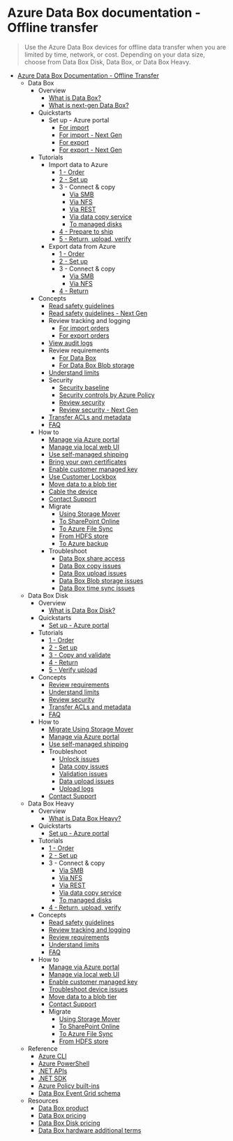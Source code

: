 # Azure Data Box documentation - Offline transfer
> Use the Azure Data Box devices for offline data transfer when you are limited by time, network, or cost. Depending on your data size, choose from Data Box Disk, Data Box, or Data Box Heavy.
  - [Azure Data Box Documentation - Offline Transfer](https://learn.microsoft.com/en-us/azure/databox/)
    - Data Box
      - Overview
        - [What is Data Box?](https://learn.microsoft.com/en-us/azure/databox/data-box-overview)
        - [What is next-gen Data Box?](https://learn.microsoft.com/en-us/azure/databox/data-box-next-gen-overview)
      - Quickstarts
        - Set up - Azure portal
          - [For import](https://learn.microsoft.com/en-us/azure/databox/data-box-quickstart-portal)
          - [For import - Next Gen](https://learn.microsoft.com/en-us/azure/databox/data-box-next-gen-quickstart-portal)
          - [For export](https://learn.microsoft.com/en-us/azure/databox/data-box-quickstart-export)
          - [For export - Next Gen](https://learn.microsoft.com/en-us/azure/databox/data-box-next-gen-quickstart-export)
      - Tutorials
        - Import data to Azure
          - [1 - Order](https://learn.microsoft.com/en-us/azure/databox/data-box-deploy-ordered)
          - [2 - Set up](https://learn.microsoft.com/en-us/azure/databox/data-box-deploy-set-up)
          - 3 - Connect & copy
            - [Via SMB](https://learn.microsoft.com/en-us/azure/databox/data-box-deploy-copy-data)
            - [Via NFS](https://learn.microsoft.com/en-us/azure/databox/data-box-deploy-copy-data-via-nfs)
            - [Via REST](https://learn.microsoft.com/en-us/azure/databox/data-box-deploy-copy-data-via-rest)
            - [Via data copy service](https://learn.microsoft.com/en-us/azure/databox/data-box-deploy-copy-data-via-copy-service)
            - [To managed disks](https://learn.microsoft.com/en-us/azure/databox/data-box-deploy-copy-data-from-vhds)
          - [4 - Prepare to ship](https://learn.microsoft.com/en-us/azure/databox/data-box-deploy-prepare-to-ship)
          - [5 - Return, upload, verify](https://learn.microsoft.com/en-us/azure/databox/data-box-deploy-picked-up)
        - Export data from Azure
          - [1 - Order](https://learn.microsoft.com/en-us/azure/databox/data-box-deploy-export-ordered)
          - [2 - Set up](https://learn.microsoft.com/en-us/azure/databox/data-box-deploy-set-up)
          - 3 - Connect & copy
            - [Via SMB](https://learn.microsoft.com/en-us/azure/databox/data-box-deploy-export-copy-data)
            - [Via NFS](https://learn.microsoft.com/en-us/azure/databox/data-box-deploy-export-copy-data-via-nfs)
          - [4 - Return](https://learn.microsoft.com/en-us/azure/databox/data-box-deploy-export-picked-up)
      - Concepts
        - [Read safety guidelines](https://learn.microsoft.com/en-us/azure/databox/data-box-safety)
        - [Read safety guidelines - Next Gen](https://learn.microsoft.com/en-us/azure/databox/data-box-next-gen-safety)
        - Review tracking and logging
          - [For import orders](https://learn.microsoft.com/en-us/azure/databox/data-box-logs)
          - [For export orders](https://learn.microsoft.com/en-us/azure/databox/data-box-export-logs)
        - [View audit logs](https://learn.microsoft.com/en-us/azure/databox/data-box-audit-logs)
        - Review requirements
          - [For Data Box](https://learn.microsoft.com/en-us/azure/databox/data-box-system-requirements)
          - [For Data Box Blob storage](https://learn.microsoft.com/en-us/azure/databox/data-box-system-requirements-rest)
        - [Understand limits](https://learn.microsoft.com/en-us/azure/databox/data-box-limits)
        - Security
          - [Security baseline](https://learn.microsoft.com/security/benchmark/azure/baselines/databox-security-baseline?context=/azure/databox/context/context)
          - [Security controls by Azure Policy](https://learn.microsoft.com/en-us/azure/databox/security-controls-policy)
          - [Review security](https://learn.microsoft.com/en-us/azure/databox/data-box-security)
          - [Review security - Next Gen](https://learn.microsoft.com/en-us/azure/databox/data-box-next-gen-security)
        - [Transfer ACLs and metadata](https://learn.microsoft.com/en-us/azure/databox/data-box-file-acls-preservation)
        - [FAQ](https://learn.microsoft.com/en-us/azure/databox/data-box-faq.yml)
      - How to
        - [Manage via Azure portal](https://learn.microsoft.com/en-us/azure/databox/data-box-portal-admin)
        - [Manage via local web UI](https://learn.microsoft.com/en-us/azure/databox/data-box-local-web-ui-admin)
        - [Use self-managed shipping](https://learn.microsoft.com/en-us/azure/databox/data-box-portal-customer-managed-shipping)
        - [Bring your own certificates](https://learn.microsoft.com/en-us/azure/databox/data-box-bring-your-own-certificates)
        - [Enable customer managed key](https://learn.microsoft.com/en-us/azure/databox/data-box-customer-managed-encryption-key-portal)
        - [Use Customer Lockbox](https://learn.microsoft.com/en-us/azure/databox/data-box-customer-lockbox)
        - [Move data to a blob tier](https://learn.microsoft.com/en-us/azure/databox/data-box-how-to-set-data-tier)
        - [Cable the device](https://learn.microsoft.com/en-us/azure/databox/data-box-cable-options)
        - [Contact Support](https://learn.microsoft.com/en-us/azure/databox/data-box-disk-contact-microsoft-support)
        - Migrate
          - [Using Storage Mover](https://learn.microsoft.com/en-us/azure/storage-mover/service-overview)
          - [To SharePoint Online](https://learn.microsoft.com/sharepointmigration/how-to-migrate-file-share-content-to-spo-using-azuredatabox?context=%2fazure%2fdatabox%2fcontext%2fcontext)
          - [To Azure File Sync](https://learn.microsoft.com/en-us/azure/storage/files/storage-files-migration-server-hybrid-databox?toc=/azure/databox/toc.json&bc=/azure/databox/breadcrumb/toc.json)
          - [From HDFS store](https://learn.microsoft.com/en-us/azure/storage/blobs/data-lake-storage-migrate-on-premises-hdfs-cluster?toc=/azure/databox/toc.json&bc=/azure/databox/breadcrumb/toc.json)
          - [To Azure backup](https://learn.microsoft.com/en-us/azure/backup/offline-backup-azure-data-box?toc=/azure/databox/toc.json&bc=/azure/databox/breadcrumb/toc.json)
        - Troubleshoot
          - [Data Box share access](https://learn.microsoft.com/en-us/azure/databox/data-box-troubleshoot-share-access)
          - [Data Box copy issues](https://learn.microsoft.com/en-us/azure/databox/data-box-troubleshoot)
          - [Data Box upload issues](https://learn.microsoft.com/en-us/azure/databox/data-box-troubleshoot-data-upload)
          - [Data Box Blob storage issues](https://learn.microsoft.com/en-us/azure/databox/data-box-troubleshoot-rest)
          - [Data Box time sync issues](https://learn.microsoft.com/en-us/azure/databox/data-box-troubleshoot-time-sync)
    - Data Box Disk
      - Overview
        - [What is Data Box Disk?](https://learn.microsoft.com/en-us/azure/databox/data-box-disk-overview)
      - Quickstarts
        - [Set up - Azure portal](https://learn.microsoft.com/en-us/azure/databox/data-box-disk-quickstart-portal)
      - Tutorials
        - [1 - Order](https://learn.microsoft.com/en-us/azure/databox/data-box-disk-deploy-ordered)
        - [2 - Set up](https://learn.microsoft.com/en-us/azure/databox/data-box-disk-deploy-set-up)
        - [3 - Copy and validate](https://learn.microsoft.com/en-us/azure/databox/data-box-disk-deploy-copy-data)
        - [4 - Return](https://learn.microsoft.com/en-us/azure/databox/data-box-disk-deploy-picked-up)
        - [5 - Verify upload](https://learn.microsoft.com/en-us/azure/databox/data-box-disk-deploy-upload-verify)
      - Concepts
        - [Review requirements](https://learn.microsoft.com/en-us/azure/databox/data-box-disk-system-requirements)
        - [Understand limits](https://learn.microsoft.com/en-us/azure/databox/data-box-disk-limits)
        - [Review security](https://learn.microsoft.com/en-us/azure/databox/data-box-disk-security)
        - [Transfer ACLs and metadata](https://learn.microsoft.com/en-us/azure/databox/data-box-disk-file-acls-preservation)
        - [FAQ](https://learn.microsoft.com/en-us/azure/databox/data-box-disk-faq.yml)
      - How to
        - [Migrate Using Storage Mover](https://learn.microsoft.com/en-us/azure/storage-mover/service-overview)
        - [Manage via Azure portal](https://learn.microsoft.com/en-us/azure/databox/data-box-portal-ui-admin)
        - [Use self-managed shipping](https://learn.microsoft.com/en-us/azure/databox/data-box-disk-portal-customer-managed-shipping)
        - Troubleshoot
          - [Unlock issues](https://learn.microsoft.com/en-us/azure/databox/data-box-disk-troubleshoot-unlock)
          - [Data copy issues](https://learn.microsoft.com/en-us/azure/databox/data-box-disk-troubleshoot-data-copy)
          - [Validation issues](https://learn.microsoft.com/en-us/azure/databox/data-box-disk-troubleshoot)
          - [Data upload issues](https://learn.microsoft.com/en-us/azure/databox/data-box-disk-troubleshoot-data-upload)
          - [Upload logs](https://learn.microsoft.com/en-us/azure/databox/data-box-disk-troubleshoot-upload)
        - [Contact Support](https://learn.microsoft.com/en-us/azure/databox/data-box-disk-contact-microsoft-support)
    - Data Box Heavy
      - Overview
        - [What is Data Box Heavy?](https://learn.microsoft.com/en-us/azure/databox/data-box-heavy-overview)
      - Quickstarts
        - [Set up - Azure portal](https://learn.microsoft.com/en-us/azure/databox/data-box-heavy-quickstart-portal)
      - Tutorials
        - [1 - Order](https://learn.microsoft.com/en-us/azure/databox/data-box-heavy-deploy-ordered)
        - [2 - Set up](https://learn.microsoft.com/en-us/azure/databox/data-box-heavy-deploy-set-up)
        - 3 - Connect & copy
          - [Via SMB](https://learn.microsoft.com/en-us/azure/databox/data-box-heavy-deploy-copy-data)
          - [Via NFS](https://learn.microsoft.com/en-us/azure/databox/data-box-heavy-deploy-copy-data-via-nfs)
          - [Via REST](https://learn.microsoft.com/en-us/azure/databox/data-box-heavy-deploy-copy-data-via-rest)
          - [Via data copy service](https://learn.microsoft.com/en-us/azure/databox/data-box-heavy-deploy-copy-data-via-copy-service)
          - [To managed disks](https://learn.microsoft.com/en-us/azure/databox/data-box-heavy-deploy-copy-data-from-vhds)
        - [4 - Return, upload, verify](https://learn.microsoft.com/en-us/azure/databox/data-box-heavy-deploy-picked-up)
      - Concepts
        - [Read safety guidelines](https://learn.microsoft.com/en-us/azure/databox/data-box-heavy-safety)
        - [Review tracking and logging](https://learn.microsoft.com/en-us/azure/databox/data-box-logs)
        - [Review requirements](https://learn.microsoft.com/en-us/azure/databox/data-box-heavy-system-requirements)
        - [Understand limits](https://learn.microsoft.com/en-us/azure/databox/data-box-heavy-limits)
        - [FAQ](https://learn.microsoft.com/en-us/azure/databox/data-box-faq.yml)
      - How to
        - [Manage via Azure portal](https://learn.microsoft.com/en-us/azure/databox/data-box-portal-admin)
        - [Manage via local web UI](https://learn.microsoft.com/en-us/azure/databox/data-box-local-web-ui-admin)
        - [Enable customer managed key](https://learn.microsoft.com/en-us/azure/databox/data-box-customer-managed-encryption-key-portal)
        - [Troubleshoot device issues](https://learn.microsoft.com/en-us/azure/databox/data-box-troubleshoot)
        - [Move data to a blob tier](https://learn.microsoft.com/en-us/azure/databox/data-box-how-to-set-data-tier)
        - [Contact Support](https://learn.microsoft.com/en-us/azure/databox/data-box-disk-contact-microsoft-support)
        - Migrate
          - [Using Storage Mover](https://learn.microsoft.com/en-us/azure/storage-mover/service-overview)
          - [To SharePoint Online](https://learn.microsoft.com/en-us/azure/databox/data-box-heavy-migrate-spo)
          - [To Azure File Sync](https://learn.microsoft.com/en-us/azure/storage/files/storage-files-migration-server-hybrid-databox)
          - [From HDFS store](https://learn.microsoft.com/en-us/azure/storage/blobs/data-lake-storage-migrate-on-premises-hdfs-cluster?toc=/azure/databox/toc.json&bc=/azure/databox/breadcrumb/toc.json)
    - Reference
      - [Azure CLI](https://learn.microsoft.com/cli/azure/databox)
      - [Azure PowerShell](https://learn.microsoft.com/powershell/module/az.databox)
      - [.NET APIs](https://learn.microsoft.com/dotnet/api/overview/azure/databox)
      - [.NET SDK](https://www.nuget.org/packages/Microsoft.Azure.Management.DataBox/)
      - [Azure Policy built-ins](https://learn.microsoft.com/en-us/azure/databox/policy-reference)
      - [Data Box Event Grid schema](https://learn.microsoft.com/en-us/azure/event-grid/event-schema-data-box)
    - Resources
      - [Data Box product](https://azure.microsoft.com/services/storage/databox/data/)
      - [Data Box pricing](https://azure.microsoft.com/pricing/details/databox/)
      - [Data Box Disk pricing](https://azure.microsoft.com/pricing/details/databox/disk/)
      - [Data Box hardware additional terms](https://learn.microsoft.com/en-us/azure/databox/data-box-hardware-additional-terms)
